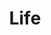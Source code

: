 ---
title: "Life"
layout: "category"
taxonomy: "life"
permalink: /lifes
 

author_profile: false

sidebar:
  nav: "life-sidebar"

---